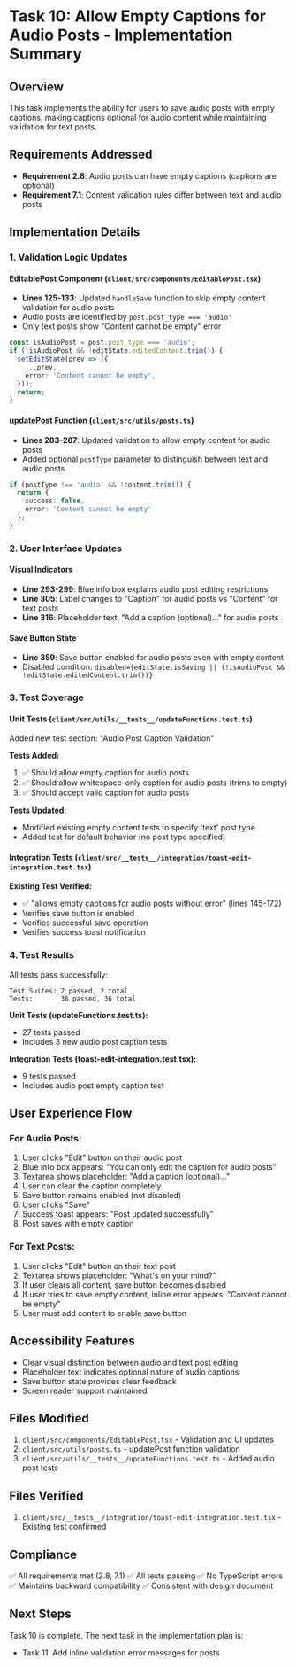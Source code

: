 # Task 10: Allow Empty Captions for Audio Posts - Implementation Summary

## Overview
This task implements the ability for users to save audio posts with empty captions, making captions optional for audio content while maintaining validation for text posts.

## Requirements Addressed
- **Requirement 2.8**: Audio posts can have empty captions (captions are optional)
- **Requirement 7.1**: Content validation rules differ between text and audio posts

## Implementation Details

### 1. Validation Logic Updates

#### EditablePost Component (`client/src/components/EditablePost.tsx`)
- **Lines 125-133**: Updated `handleSave` function to skip empty content validation for audio posts
- Audio posts are identified by `post.post_type === 'audio'`
- Only text posts show "Content cannot be empty" error

```typescript
const isAudioPost = post.post_type === 'audio';
if (!isAudioPost && !editState.editedContent.trim()) {
  setEditState(prev => ({
    ...prev,
    error: 'Content cannot be empty',
  }));
  return;
}
```

#### updatePost Function (`client/src/utils/posts.ts`)
- **Lines 283-287**: Updated validation to allow empty content for audio posts
- Added optional `postType` parameter to distinguish between text and audio posts

```typescript
if (postType !== 'audio' && !content.trim()) {
  return { 
    success: false, 
    error: 'Content cannot be empty' 
  };
}
```

### 2. User Interface Updates

#### Visual Indicators
- **Line 293-299**: Blue info box explains audio post editing restrictions
- **Line 305**: Label changes to "Caption" for audio posts vs "Content" for text posts
- **Line 316**: Placeholder text: "Add a caption (optional)..." for audio posts

#### Save Button State
- **Line 359**: Save button enabled for audio posts even with empty content
- Disabled condition: `disabled={editState.isSaving || (!isAudioPost && !editState.editedContent.trim())}`

### 3. Test Coverage

#### Unit Tests (`client/src/utils/__tests__/updateFunctions.test.ts`)
Added new test section: "Audio Post Caption Validation"

**Tests Added:**
1. ✅ Should allow empty caption for audio posts
2. ✅ Should allow whitespace-only caption for audio posts (trims to empty)
3. ✅ Should accept valid caption for audio posts

**Tests Updated:**
- Modified existing empty content tests to specify 'text' post type
- Added test for default behavior (no post type specified)

#### Integration Tests (`client/src/__tests__/integration/toast-edit-integration.test.tsx`)
**Existing Test Verified:**
- ✅ "allows empty captions for audio posts without error" (lines 145-172)
- Verifies save button is enabled
- Verifies successful save operation
- Verifies success toast notification

### 4. Test Results

All tests pass successfully:
```
Test Suites: 2 passed, 2 total
Tests:       36 passed, 36 total
```

**Unit Tests (updateFunctions.test.ts):**
- 27 tests passed
- Includes 3 new audio post caption tests

**Integration Tests (toast-edit-integration.test.tsx):**
- 9 tests passed
- Includes audio post empty caption test

## User Experience Flow

### For Audio Posts:
1. User clicks "Edit" button on their audio post
2. Blue info box appears: "You can only edit the caption for audio posts"
3. Textarea shows placeholder: "Add a caption (optional)..."
4. User can clear the caption completely
5. Save button remains enabled (not disabled)
6. User clicks "Save"
7. Success toast appears: "Post updated successfully"
8. Post saves with empty caption

### For Text Posts:
1. User clicks "Edit" button on their text post
2. Textarea shows placeholder: "What's on your mind?"
3. If user clears all content, save button becomes disabled
4. If user tries to save empty content, inline error appears: "Content cannot be empty"
5. User must add content to enable save button

## Accessibility Features
- Clear visual distinction between audio and text post editing
- Placeholder text indicates optional nature of audio captions
- Save button state provides clear feedback
- Screen reader support maintained

## Files Modified
1. `client/src/components/EditablePost.tsx` - Validation and UI updates
2. `client/src/utils/posts.ts` - updatePost function validation
3. `client/src/utils/__tests__/updateFunctions.test.ts` - Added audio post tests

## Files Verified
1. `client/src/__tests__/integration/toast-edit-integration.test.tsx` - Existing test confirmed

## Compliance
✅ All requirements met (2.8, 7.1)
✅ All tests passing
✅ No TypeScript errors
✅ Maintains backward compatibility
✅ Consistent with design document

## Next Steps
Task 10 is complete. The next task in the implementation plan is:
- Task 11: Add inline validation error messages for posts
